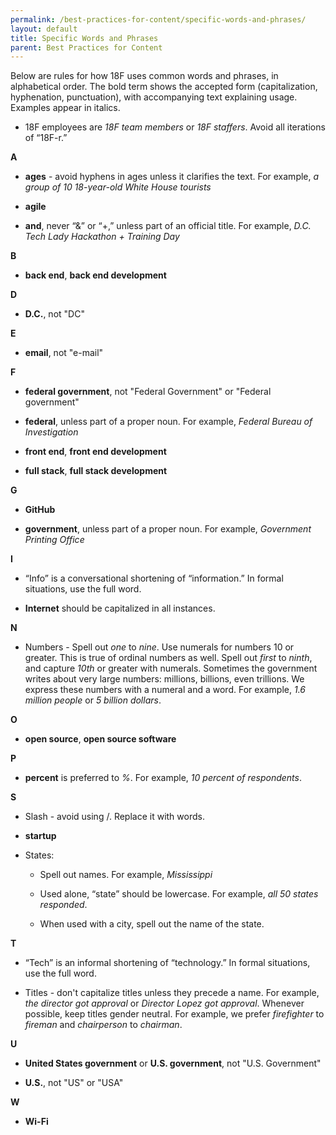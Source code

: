 ```yaml
---
permalink: /best-practices-for-content/specific-words-and-phrases/
layout: default
title: Specific Words and Phrases
parent: Best Practices for Content
---
```


Below are rules for how 18F uses common words and phrases, in
alphabetical order. The bold term shows the accepted form
(capitalization, hyphenation, punctuation), with accompanying text
explaining usage. Examples appear in italics.

-   18F employees are *18F team members* or *18F staffers*. Avoid all iterations of “18F-r.”

**A**

-   **ages** - avoid hyphens in ages unless it clarifies the text. For example, *a group of 10 18-year-old White House tourists*

-   **agile**

-   **and**, never “&” or “+,” unless part of an official title. For example, *D.C. Tech Lady Hackathon + Training Day*

**B**

-   **back end**, **back end development**

**D**

-   **D.C.**, not "DC"

**E**

-   **email**, not "e-mail"


**F**

-   **federal government**, not "Federal Government" or "Federal government"

-   **federal**, unless part of a proper noun. For example, *Federal Bureau of Investigation*

-   **front end**, **front end development**

-   **full stack**, **full stack development**

**G**

-   **GitHub**

-   **government**, unless part of a proper noun. For example, *Government Printing Office*

**I**

-   “Info” is a conversational shortening of “information.” In formal situations, use the full word.

-   **Internet** should be capitalized in all instances.

**N**

-   Numbers - Spell out *one* to *nine*. Use numerals for numbers 10 or greater. This is true of ordinal numbers as well. Spell out *first* to *ninth*, and capture *10th* or greater with numerals. Sometimes the government writes about very large numbers: millions, billions, even trillions. We express these numbers with a numeral and a word. For example, *1.6 million people* or *5 billion dollars*.

**O**

-   **open source**, **open source software**

**P**

-   **percent** is preferred to *%*. For example, *10 percent of respondents*.

**S**

-   Slash - avoid using /. Replace it with words.

-   **startup**

-   States:

    -   Spell out names. For example, *Mississippi*

    -   Used alone, “state” should be lowercase. For example, *all 50 states responded*.

    -   When used with a city, spell out the name of the state.

**T**

-   “Tech” is an informal shortening of “technology.” In formal situations, use the full word.

-   Titles - don't capitalize titles unless they precede a name. For example, *the director got approval* or *Director Lopez got approval*. Whenever possible, keep titles gender neutral. For example, we prefer *firefighter* to *fireman* and *chairperson* to *chairman*.

**U**

-   **United States government** or **U.S. government**, not "U.S. Government"

-   **U.S.**, not "US" or "USA"

**W**

-   **Wi-Fi**
